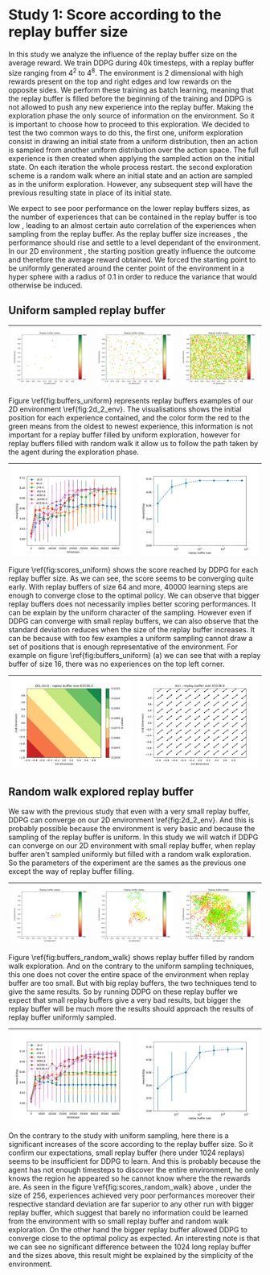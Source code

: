 # Study 1: Score according to the replay buffer size

In this study we analyze the influence of the replay buffer size on the average reward. We train DDPG during 40k timesteps, with a replay buffer size ranging from $4^{2}$ to $4^{8}$. The environment is 2 dimensional with high rewards present on the top and right edges and low rewards on the opposite sides. We perform these training as batch learning, meaning that the replay buffer is filled before the beginning of the training and DDPG is not allowed to push any new experience into the replay buffer. Making the exploration phase the only source of information on the environment. So it is important to choose how to proceed to this exploration. We decided to test the two common ways to do this, the first one, uniform exploration consist in drawing an initial state from a uniform distribution, then an action is sampled from another uniform distribution over the action space. The full experience is then created when applying the sampled action on the initial state. On each iteration the whole process restart. the second exploration scheme is a random walk where an initial state and an action are sampled as in the uniform exploration. However, any subsequent step will have the previous resulting state in place of its initial state.

We expect to see poor performance on the lower replay buffers sizes, as the number of experiences that can be contained in the replay buffer is too low , leading to an almost certain auto correlation of the experiences when sampling from the replay buffer. As the replay buffer size increases , the performance should rise and settle to a level dependant of the environment. In our 2D environment , the starting position greatly influence the outcome and therefore the average reward obtained. We forced the starting point to be uniformly generated around the center point of the environment in a hyper sphere with a radius of 0.1 in order to reduce the variance that would otherwise be induced.

## Uniform sampled replay buffer

![](visualizations/uniform_16.png) | ![](visualizations/uniform_256.png) | ![](visualizations/uniform_4096.png)
:--------------:|:------------------:|:-----------------:

Figure \ref{fig:buffers_uniform} represents replay buffers examples of our 2D environment \ref{fig:2d_2_env}. The visualisations shows the initial position for each experience contained, and the color form the red to the green means from the oldest to newest experience, this information is not important for a replay buffer filled by uniform exploration, however for replay buffers filled with random walk it allow us to follow the path taken by the agent during the exploration phase.

![](visualizations/curves1_1.png) | ![](visualizations/total_scores1_1.png)
:---------------:|:------------------:

Figure \ref{fig:scores_uniform} shows the score reached by DDPG for each replay buffer size. As we can see, the score seems to be converging quite early. With replay buffers of size 64 and more, 40000 learning steps are enough to converge close to the optimal policy. We can observe that bigger replay buffers does not necessarily implies better scoring performances. It can be explain by the uniform character of the sampling. However even if DDPG can converge with small replay buffers, we can also observe that the standard deviation reduces when the size of the replay buffer increases. It can be because with too few examples a uniform sampling cannot draw a set of positions that is enough representative of the environment. For example on figure \ref{fig:buffers_uniform} (a) we can see that with a replay buffer of size 16, there was no experiences on the top left corner.

![](visualizations/Q_contour_65536.png) | ![](visualizations/Pi_arrow_65536.png)
:-------------:|:------------------:

## Random walk explored replay buffer

We saw with the previous study that even with a very small replay buffer, DDPG can converge on our 2D environment \ref{fig:2d_2_env}. And this is probably possible because the environment is very basic and because the sampling of the replay buffer is uniform. In this study we will watch if DDPG can converge on our 2D environment with small replay buffer, when replay buffer aren't sampled uniformly but filled with a random walk exploration. So the parameters of the experiment are the sames as the previous one except the way of replay buffer filling.

![](visualizations/sequential_16.png) | ![](visualizations/sequential_256.png) | ![](visualizations/sequential_4096.png)
:--------------:|:------------------:|:---------------:

Figure \ref{fig:buffers_random_walk} shows replay buffer filled by random walk exploration. And on the contrary to the uniform sampling techniques, this one does not cover the entire space of the environment when replay buffer are too small. But with big replay buffers, the two techniques tend to give the same results. So by running DDPG on these replay buffer we expect that small replay buffers give a very bad results, but bigger the replay buffer will be much more the results should approach the results of replay buffer uniformly sampled.

![](visualizations/curves1_2.png) | ![](visualizations/total_scores1_2.png)
:---------------:|:------------------:

On the contrary to the study with uniform sampling, here there is a significant increases of the score according to the replay buffer size. So it confirm our expectations, small replay buffer (here under 1024 replays) seems to be insufficient for DDPG to learn. And this is probably because the agent has not enough timesteps to discover the entire environment, he only knows the region he appeared so he cannot know where the the rewards are. As seen in the figure \ref{fig:scores_random_walk} above , under the size of 256, experiences achieved very poor performances moreover their respective standard deviation are far superior to any other run with bigger replay buffer, which suggest that barely no information could be learned from the environment with so small replay buffer and random walk exploration. On the other hand the bigger replay buffer allowed DDPG to converge close to the optimal policy as expected. An interesting note is that we can see no significant difference between the 1024 long replay buffer and the sizes above, this result might be explained by the simplicity of the environment.
